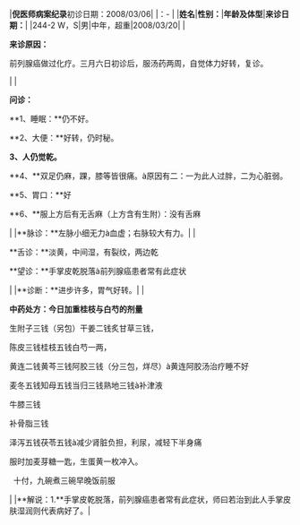 ﻿|**倪医师病案纪录**初诊日期：2008/03/06|
|：- |
|**姓名**|**性别：**|**年龄及体型**|**来诊日期：**|
|244-2 W，S|男|中年，超重|2008/03/20|
|<p>**来诊原因：**</p><p>前列腺癌做过化疗。三月六日初诊后，服汤药两周，自觉体力好转，复诊。</p>|
|<p>**问诊：**</p><p>**1、睡眠：**仍不好。</p><p>**2、大便：**好转，仍时秘。</p><p>**3、**人仍觉乾**。**</p><p>**4、**双足仍麻，踝，膝等皆很痛。à原因有二：一为此人过胖，二为心脏弱。</p><p>**5、胃口：**好</p><p>**6、**服上方后有无舌麻（上方含有生附）：没有舌麻</p><p></p>|
|**脉诊：**左脉小细无力à血虚；右脉较大有力。|
|<p>**舌诊：**淡黄，中间湿，有裂纹，两边乾</p><p>**望诊：**手掌皮乾脱落à前列腺癌患者常有此症状</p>|
|**诊断：**进步许多，胃气好转。|
|<p>**中药处方：今日加重桂枝与白芍的剂量**</p><p>生附子三钱（另包）干姜二钱炙甘草三钱，</p><p>陈皮三钱桂枝五钱白芍一两，</p><p>黄连二钱黄芩三钱阿胶三钱（分三包，烊尽）à黄连阿胶汤治疗睡不好</p><p>麦冬五钱知母五钱当归三钱熟地三钱à补津液</p><p>牛膝三钱</p><p>补骨脂三钱</p><p>泽泻五钱茯苓五钱à减少肾脏负担，利尿，减轻下半身痛</p><p>服时加麦芽糖一匙，生蛋黄一枚冲入。</p><p>` `十付，九碗煮三碗早晚饭前服</p>|
|**解说：1.**手掌皮乾脱落，前列腺癌患者常有此症状，师曰若治到此人手掌皮肤湿润则代表病好了。|